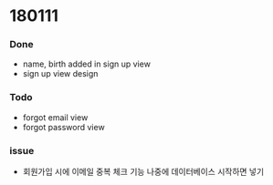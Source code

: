 # 180111

### Done
- name, birth added in sign up view
- sign up view design

### Todo
- forgot email view
- forgot password view

### issue
- 회원가입 시에 이메일 중복 체크 기능 나중에 데이터베이스 시작하면 넣기
